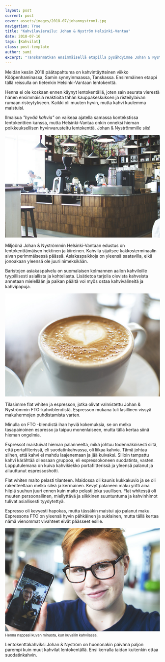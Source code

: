 ```yaml
---
layout: post
current: post
cover: assets/images/2018-07/johannystrom1.jpg
navigation: True
title: "Kahvilavierailu: Johan & Nyström Helsinki-Vantaa"
date: 2018-07-16
tags: [Kahvilat]
class: post-template
author: sami
excerpt: "Tanskanmatkan ensimmäisellä etapilla pysähdyimme Johan & Nyströmmin lentokenttäkahvilassa nappaamassa pikaisen flat whiten ja espresson. Mutta saako lentokentältä oikeasti juomakelpoista kahvia?" 
---
```


Meidän kesän 2018 päätapahtuma on kahvintäytteinen viikko Kööpenhaminassa, Samin synnyinmaassa, Tanskassa. Ensimmäinen etappi tällä reissulla on tietenkin Helsinki-Vantaan lentokenttä.

Henna ei ole koskaan ennen käynyt lentokentällä, joten sain seurata vierestä hänen ensimmäisiä reaktioita tähän kauppakeskuksen ja risteilylaivan rumaan risteytykseen. Kaikki oli muuten hyvin, mutta kahvi kuulemma maistuisi.

Ilmaisua *"hyvää kahvia"* on vaikeaa ajatella samassa kontekstissa lentokenttien kanssa, mutta Helsinki-Vantaa onkin onneksi hieman poikkeuksellisen hyvinvarusteltu lentokenttä. Johan & Nyströmmille siis!



![Yleiskuva Johan & Nyströmmin kahvilasta](/assets/images/2018-07/johannystrom2.jpg)

Miljöönä Johan & Nyströmmin Helsinki-Vantaan edustus on lentokenttämäisen hektinen ja kiireinen. Kahvila sijaitsee kakkosterminaalin aivan perimmäisessä päässä. Asiakaspaikkoja on yleensä saatavilla, eikä jonoakaan yleensä ole juuri nimeksikään.

Baristojen asiakaspalvelu on suomalaisen kolmannen aallon kahviloille tyypillisesti asiallista ja kohteliasta. Lisätietoa tarjolla olevista kahveista annetaan mielellään ja paikan päältä voi myös ostaa kahvivälineitä ja kahvipapuja.

![Flat White -kahvijuoma kupissa](/assets/images/2018-07/johannystrom3.jpg)

Tilasimme flat whiten ja espresson, jotka olivat valmistettu Johan & Nyströmmin FTO-kahviblendistä. Espresson mukana tuli lasillinen vissyä makuhermojen puhdistamista varten. 

Minulla on FTO -blendistä ihan hyviä kokemuksia, se on melko tasapainoinen espresso ja taipuu monenlaiseen, mutta tällä kertaa siinä hieman ongelmia.

Espressot maistuivat hieman palanneelta, mikä johtuu todennäköisesti siitä, että portafilterissä, eli suodatinkahvassa, oli liikaa kahvia. Tämä johtaa siihen, että kahvi ei mahdu laajenemaan ja jää kuivaksi. SIlloin tampattu kahvi kärähtää ollessaan gruppoa, eli espressokoneen suodatinta, vasten. Lopputulemana on kuiva kahvikiekko portafiltterissä ja yleensä palanut ja aliuuttunut espressoshotti.

Flat whiten maito pelasti tilanteen. Maidossa oli kaunis kukkakuvio ja se oli rakenteeltaan melko sileä ja kermainen. Kevyt palaneen maku yritti aina hiipiä suuhun juuri ennen kuin maito pelasti joka suullisen. Flat whitessä oli muuten persoonallinen, miellyttävä ja silkkinen suuntuntuma ja kahvinhimot tulivat asiallisesti tyydytettyä.

Espresso oli kevyesti hapokas, mutta tässäkin maistui ujo palanut maku. Espressona FTO on yleensä hyvin pähkäinen ja suklainen, mutta tällä kertaa nämä vienommat vivahteet eivät päässeet esille.

![Henna poseraa puhelimen kanssa](/assets/images/2018-07/johannystrom4.jpg)
<small>Henna nappasi kuvan minusta, kun kuvailin kahvilassa.</small>

Lentokenttäkahviksi Johan & Nyström on huononakin päivänä paljon parempi kuin muut kahvilat lentokentällä. Ensi kerralla taidan kuitenkin ottaa suodatinkahvin.
